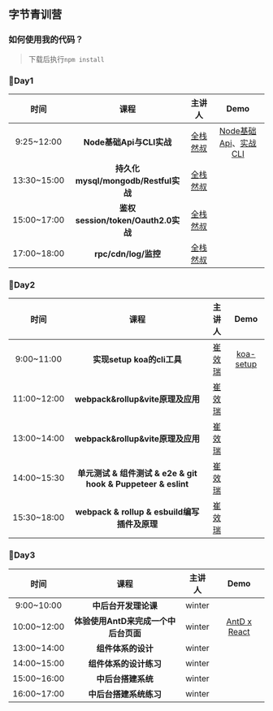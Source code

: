 ## 字节青训营

### 如何使用我的代码？
> 下载后执行`npm install`

### :triangular_flag_on_post:Day1
| 时间 | 课程 | 主讲人 | Demo |
|:--:|:--:|:--:| :--: |
| 9:25~12:00 | **Node基础Api与CLI实战** | [全栈然叔](https://github.com/su37josephxia) | [Node基础Api](https://github.com/HappyYYT/bytedance-practice/tree/main/DAY01/01_api)、[实战CLI](https://github.com/HappyYYT/bytedance-practice/tree/main/DAY01/02_vue-auto-router-cli) |
| 13:30~15:00 | **持久化mysql/mongodb/Restful实战** | [全栈然叔](https://github.com/su37josephxia) | |
| 15:00~17:00 | **鉴权session/token/Oauth2.0实战** | [全栈然叔](https://github.com/su37josephxia) | |
| 17:00~18:00 | **rpc/cdn/log/监控** | [全栈然叔](https://github.com/su37josephxia) | |

### :battery:Day2
| 时间 | 课程 | 主讲人 | Demo |
|:--:|:--:|:--:| :--: |
| 9:00~11:00 | **实现setup koa的cli工具** | [崔效瑞](https://github.com/cuixiaorui) | [koa-setup](https://github.com/HappyYYT/bytedance-practice/tree/main/DAY02/TEACH-KOA-SETUP) |
| 11:00~12:00 | **webpack&rollup&vite原理及应用** | [崔效瑞](https://github.com/cuixiaorui) |  |
| 13:00~14:00 | **webpack&rollup&vite原理及应用** | [崔效瑞](https://github.com/cuixiaorui) |  |
| 14:00~15:30 | **单元测试 & 组件测试 & e2e & git hook & Puppeteer & eslint** | [崔效瑞](https://github.com/cuixiaorui) |  |
| 15:30~18:00 | **webpack & rollup & esbuild编写插件及原理** | [崔效瑞](https://github.com/cuixiaorui) |  |

### :bookmark:Day3
| 时间 | 课程 | 主讲人 | Demo |
|:--:|:--:|:--:| :--: |
| 9:00~10:00 | **中后台开发理论课** | winter |  |
| 10:00~12:00 | **体验使用AntD来完成一个中后台页面** | winter | [AntD x React](https://github.com/HappyYYT/bytedance-practice/tree/main/DAY03/react-app) |
| 13:00~14:00 | **组件体系的设计** | winter |  |
| 14:00~15:00 | **组件体系的设计练习** | winter |  |
| 15:00~16:00 | **中后台搭建系统** | winter |  |
| 16:00~17:00 | **中后台搭建系统练习** | winter |  |
